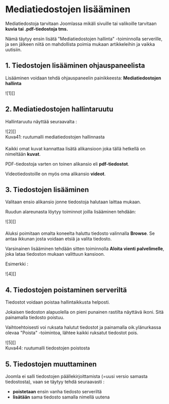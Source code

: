 # Mediatiedostojen lisääminen


Mediatiedostoja tarvitaan Joomlassa mikäli sivuille tai valikoille tarvitaan __kuvia tai .pdf-tiedostoja tms.__

Nämä täytyy ensin lisätä "Mediatiedostojen hallinta" -toiminnolla serverille,
ja sen jälkeen niitä on mahdollista poimia mukaan artikkeleihin ja vaikka uutisiin.


## 1. Tiedostojen lisääminen ohjauspaneelista

Lisääminen voidaan tehdä ohjauspaneelin painikkeesta: **Mediatiedostojen hallinta**

<figure class="fig-n" style="margin:0 0 20px 0">
![1][]
</figure>


## 2. Mediatiedostojen hallintaruutu

Hallintaruutu näyttää seuraavalta :

<figure class="fig-n border" style="margin:0 0 20px 0">
![2][]
<figcaption>Kuva41: ruutumalli mediatiedostojen hallinnasta</figcaption>
</figure>

Kaikki omat kuvat kannattaa lisätä alikansioon joka tällä hetkellä on nimeltään __kuvat__.

PDF-tiedostoja varten on toinen alikansio eli __pdf-tiedostot__.

Videotiedostoille on myös oma alikansio __videot__.



## 3. Tiedostojen lisääminen

Valitaan ensio alikansio jonne tiedostoja halutaan laittaa mukaan.

Ruudun alareunasta löytyy toiminnot joilla lisääminen tehdään:

<figure class="fig-n border" style="margin:0 0 20px 0">
![3][]
</figure>


Aluksi poimitaan omalta koneelta haluttu tiedosto valinnalla __Browse__.
Se antaa ikkunan josta voidaan etsiä ja valita tiedosto.

Varsinainen lisääminen tehdään sitten toiminnolla __Aloita vienti palvelimelle__,
joka lataa tiedoston mukaan valittuun kansioon.

Esimerkki :

<figure class="fig-n border" style="margin:0 0 20px 0">
![4][]
</figure>



## 4. Tiedostojen poistaminen serveriltä

Tiedostot voidaan poistaa hallintaikkusta helposti.

Jokaisen tiedoston alapuolella on pieni punainen rastilta näyttävä ikoni. Sitä painamalla tiedosto poistuu.

Vaihtoehtoisesti voi ruksata halutut tiedostot ja painamalla oik.ylänurkassa olevaa "Poista" -toimintoa,
lähtee kaikki ruksatut tiedostot pois.

<figure class="fig-n border" style="margin:0 0 20px 0">
![5][]
<figcaption>Kuva44: ruutumalli tiedostojen poistosta</figcaption>
</figure>


## 5. Tiedostojen muuttaminen

Joomla ei salli tiedostojen päällekirjoittamista (=uusi versio samasta tiedostosta), vaan se täytyy tehdä seuraavasti :

* __poistetaan__ ensin vanha tiedosto serveriltä
* __lisätään__ sama tiedosto samalla nimellä uutena



[1]: kuvat/kuva40.png "Ruutumalli"
[2]: kuvat/kuva41.png "Ruutumalli"
[3]: kuvat/kuva42.png "Ruutumalli"
[4]: kuvat/kuva43.png "Ruutumalli"
[5]: kuvat/kuva44.png "Ruutumalli"
